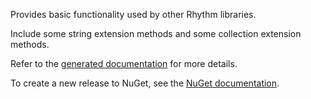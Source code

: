 Provides basic functionality used by other Rhythm libraries.

Include some string extension methods and some collection extension methods.

Refer to the [generated documentation](docs/generated.md) for more details.

To create a new release to NuGet, see the [NuGet documentation](docs/nuget.md).